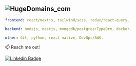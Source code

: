 ![HugeDomains_com](https://user-images.githubusercontent.com/98672345/219899429-3b4d36b3-60d2-4d8b-927f-8298b84d15d7.jpeg)
---

```yaml
frontend: react/nextjs, tailwind/scss, redux/react-query.

backend: nodejs, nestjs, mongodb/postgres+TypeOrm, docker.

other: Git, python, react native, DevOps/AWS.
```

:mailbox: Reach me out!

[![Linkedin Badge](https://img.shields.io/badge/-@semo-0e76a8?style=flat&labelColor=0e76a8&logo=linkedin&logoColor=white)](https://www.linkedin.com/in/mohamedouallal/) 

